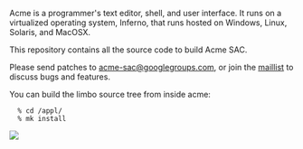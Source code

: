 Acme is a programmer's text editor, shell, and user interface. It runs on a virtualized operating system, Inferno, that runs hosted on Windows, Linux, Solaris, and MacOSX.

This repository contains all the source code to build Acme SAC.

Please send patches to acme-sac@googlegroups.com, or join the [maillist](http://groups.google.com/group/acme-sac) to discuss bugs and features.

You can build the limbo source tree from inside acme:
```
  % cd /appl/
  % mk install
```


[![](http://farm4.static.flickr.com/3069/2678576166_91d7b8c468.jpg)](http://code.google.com/p/acme-sac/wiki/ScreenShots)


